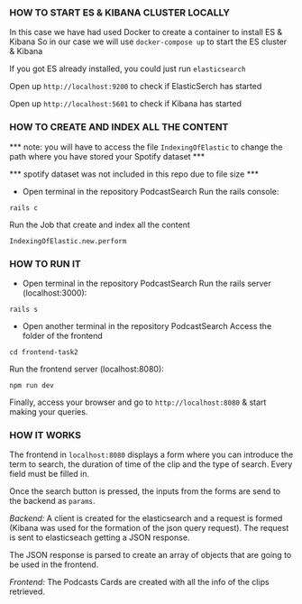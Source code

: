 ### HOW TO START ES & KIBANA CLUSTER LOCALLY
In this case we have had used Docker to create a container to install ES & Kibana
So in our case we will use `docker-compose up` to start the ES cluster & Kibana

If you got ES already installed, you could just run `elasticsearch`

Open up `http://localhost:9200` to check if ElasticSerch has started

Open up `http://localhost:5601` to check if Kibana has started

### HOW TO CREATE AND INDEX ALL THE CONTENT
*** note: you will have to access the file `IndexingOfElastic` to change the path where you have stored your Spotify dataset ***

*** spotify dataset was not included in this repo due to file size ***

- Open terminal in the repository PodcastSearch
Run the rails console:

`rails c`
 
Run the Job that create and index all the content

`IndexingOfElastic.new.perform`

### HOW TO RUN IT
 - Open terminal in the repository PodcastSearch
Run the rails server (localhost:3000):

`rails s`

- Open another terminal in the repository PodcastSearch
Access the folder of the frontend

`cd frontend-task2`

Run the frontend server (localhost:8080):

`npm run dev`

Finally, access your browser and go to `http://localhost:8080` & start making your queries.

### HOW IT WORKS
The frontend in `localhost:8080` displays a form where you can introduce the term to search, the duration of time of the clip and the type of search. Every field must be filled in.

Once the search button is pressed, the inputs from the forms are send to the backend as `params`.

*Backend:*
A client is created for the elasticsearch and a request is formed (Kibana was used for the formation of the json query request). The request is sent to elasticseach getting a JSON response.

The JSON response is parsed to create an array of objects that are going to be used in the frontend.

*Frontend:*
The Podcasts Cards are created with all the info of the clips retrieved.
